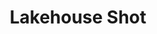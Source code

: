 ---
title: Lakehouse Shot
img: ../imgs/VirtualProduction/Lakehouse/LakeHouseEvening.png
link: ../Projects/Lakehouse
alt_text: Mini golfing robot
---